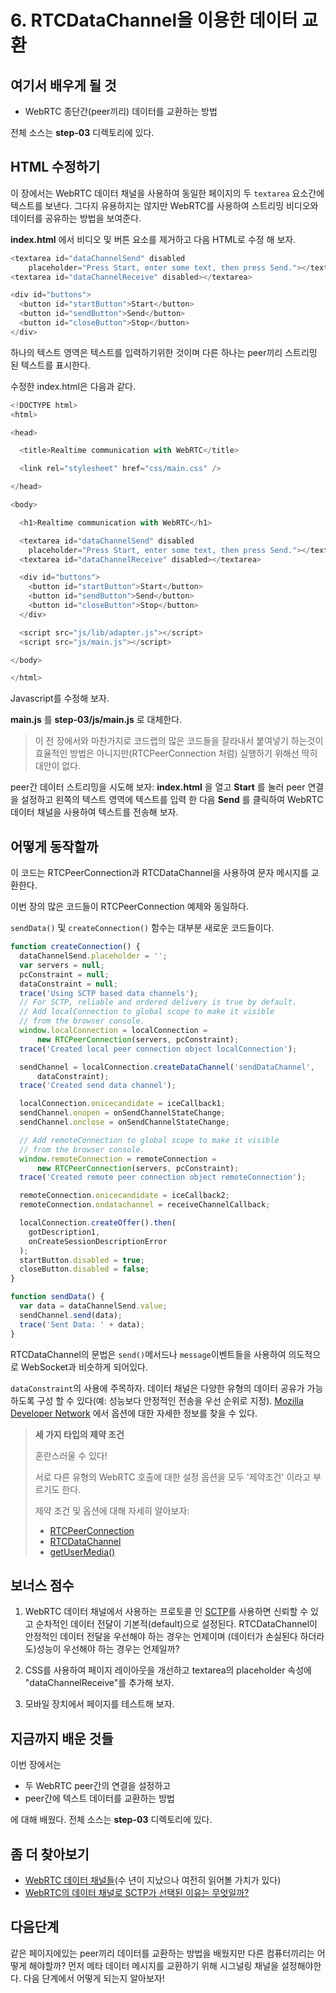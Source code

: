# 6. RTCDataChannel을 이용한 데이터 교환

## 여기서 배우게 될 것

* WebRTC 종단간(peer끼리) 데이터를 교환하는 방법

전체 소스는 **step-03** 디렉토리에 있다.

## HTML 수정하기
이 장에서는 WebRTC 데이터 채널을 사용하여 동일한 페이지의 두 ```textarea``` 요소간에 텍스트를 보낸다. 그다지 유용하지는 않지만 WebRTC를 사용하여 스트리밍 비디오와 데이터를 공유하는 방법을 보여준다.

**index.html** 에서 비디오 및 버튼 요소를 제거하고 다음 HTML로 수정 해 보자.
``` javascript
<textarea id="dataChannelSend" disabled
    placeholder="Press Start, enter some text, then press Send."></textarea>
<textarea id="dataChannelReceive" disabled></textarea>

<div id="buttons">
  <button id="startButton">Start</button>
  <button id="sendButton">Send</button>
  <button id="closeButton">Stop</button>
</div>
```

하나의 텍스트 영역은 텍스트를 입력하기위한 것이며 다른 하나는 peer끼리 스트리밍 된 텍스트를 표시한다.

수정한 index.html은 다음과 같다.
``` javascript
<!DOCTYPE html>
<html>

<head>

  <title>Realtime communication with WebRTC</title>

  <link rel="stylesheet" href="css/main.css" />

</head>

<body>

  <h1>Realtime communication with WebRTC</h1>

  <textarea id="dataChannelSend" disabled
    placeholder="Press Start, enter some text, then press Send."></textarea>
  <textarea id="dataChannelReceive" disabled></textarea>

  <div id="buttons">
    <button id="startButton">Start</button>
    <button id="sendButton">Send</button>
    <button id="closeButton">Stop</button>
  </div>

  <script src="js/lib/adapter.js"></script>
  <script src="js/main.js"></script>

</body>

</html>
```

Javascript를 수정해 보자.

**main.js** 를 **step-03/js/main.js** 로 대체한다.

> 이 전 장에서와 마찬가지로 코드랩의 많은 코드들을 잘라내서 붙여넣기 하는것이 효율적인 방법은 아니지만(RTCPeerConnection 처럼) 실행하기 위해선 딱히 대안이 없다.

peer간 데이터 스트리밍을 시도해 보자: **index.html** 을 열고 **Start** 를 눌러 peer 연결을 설정하고 왼쪽의 텍스트 영역에 텍스트를 입력 한 다음 **Send** 를 클릭하여 WebRTC 데이터 채널을 사용하여 텍스트를 전송해 보자.

## 어떻게 동작할까

이 코드는 RTCPeerConnection과 RTCDataChannel을 사용하여 문자 메시지를 교환한다.

이번 장의 많은 코드들이 RTCPeerConnection 예제와 동일하다.

```sendData()``` 및 ```createConnection()``` 함수는 대부분 새로운 코드들이다.
``` javascript
function createConnection() {
  dataChannelSend.placeholder = '';
  var servers = null;
  pcConstraint = null;
  dataConstraint = null;
  trace('Using SCTP based data channels');
  // For SCTP, reliable and ordered delivery is true by default.
  // Add localConnection to global scope to make it visible
  // from the browser console.
  window.localConnection = localConnection =
      new RTCPeerConnection(servers, pcConstraint);
  trace('Created local peer connection object localConnection');

  sendChannel = localConnection.createDataChannel('sendDataChannel',
      dataConstraint);
  trace('Created send data channel');

  localConnection.onicecandidate = iceCallback1;
  sendChannel.onopen = onSendChannelStateChange;
  sendChannel.onclose = onSendChannelStateChange;

  // Add remoteConnection to global scope to make it visible
  // from the browser console.
  window.remoteConnection = remoteConnection =
      new RTCPeerConnection(servers, pcConstraint);
  trace('Created remote peer connection object remoteConnection');

  remoteConnection.onicecandidate = iceCallback2;
  remoteConnection.ondatachannel = receiveChannelCallback;

  localConnection.createOffer().then(
    gotDescription1,
    onCreateSessionDescriptionError
  );
  startButton.disabled = true;
  closeButton.disabled = false;
}

function sendData() {
  var data = dataChannelSend.value;
  sendChannel.send(data);
  trace('Sent Data: ' + data);
}
```

RTCDataChannel의 문법은 ```send()```메서드나 ```message```이벤트들을 사용하여 의도적으로 WebSocket과 비슷하게 되어있다.

```dataConstraint```의 사용에 주목하자. 데이터 채널은 다양한 유형의 데이터 공유가 가능하도록 구성 할 수 있다(예: 성능보다 안정적인 전송을 우선 순위로 지정). [Mozilla Developer Network](https://developer.mozilla.org/en-US/docs/Web/API/RTCPeerConnection/createDataChannel) 에서 옵션에 대한 자세한 정보를 찾을 수 있다.

> **세 가지 타입의 제약 조건**
>
> 혼란스러울 수 있다!
>
> 서로 다른 유형의 WebRTC 호출에 대한 설정 옵션을 모두 '제약조건' 이라고 부르기도 한다.
>
> 제약 조건 및 옵션에 대해 자세히 알아보자: 
>
> * [RTCPeerConnection](https://developer.mozilla.org/en-US/docs/Web/API/RTCPeerConnection/RTCPeerConnection)
> * [RTCDataChannel](https://developer.mozilla.org/en-US/docs/Web/API/RTCPeerConnection/createDataChannel)
> * [getUserMedia()](https://developer.mozilla.org/en-US/docs/Web/API/MediaDevices/getUserMedia)

## 보너스 점수
1. WebRTC 데이터 채널에서 사용하는 프로토콜 인 [SCTP](https://bloggeek.me/sctp-data-channel/)를 사용하면 신뢰할 수 있고 순차적인 데이터 전달이 기본적(default)으로 설정된다. RTCDataChannel이 안정적인 데이터 전달을 우선해야 하는 경우는 언제이며 (데이터가 손실된다 하더라도)성능이 우선해야 하는 경우는 언제일까?

2. CSS를 사용하여 페이지 레이아웃을 개선하고 textarea의 placeholder 속성에 "dataChannelReceive"를 추가해 보자.

3. 모바일 장치에서 페이지를 테스트해 보자.

## 지금까지 배운 것들

이번 장에서는

* 두 WebRTC peer간의 연결을 설정하고
* peer간에 텍스트 데이터를 교환하는 방법

에 대해 배웠다. 전체 소스는 **step-03** 디렉토리에 있다.

## 좀 더 찾아보기
* [WebRTC 데이터 채널들](https://www.html5rocks.com/en/tutorials/webrtc/datachannels/)(수 년이 지났으나 여전히 읽어볼 가치가 있다)
* [WebRTC의 데이터 채널로 SCTP가 선택된 이유는 무엇일까?](https://bloggeek.me/sctp-data-channel/)

## 다음단계
같은 페이지에있는 peer끼리 데이터를 교환하는 방법을 배웠지만 다른 컴퓨터끼리는 어떻게 해야할까? 먼저 메타 데이터 메시지를 교환하기 위해 시그널링 채널을 설정해야한다. 다음 단계에서 어떻게 되는지 알아보자!